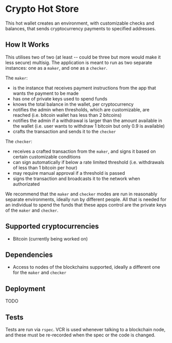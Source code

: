 # Crypto Hot Store

This hot wallet creates an environment, with customizable checks and balances, that sends cryptocurrency payments to specified addresses.

## How It Works

This utilises two of two (at least -- could be three but more would make it less secure) multisig. The application is meant to run as two separate instances: one as a `maker`, and one as a `checker`.

The `maker`:

- is the instance that receives payment instructions from the app that wants the payment to be made
- has one of private keys used to spend funds
- knows the total balance in the wallet, per cryptocurrency
- notifies the admin when thresholds, which are customizable, are reached (i.e. bitcoin wallet has less than 2 bitcoins)
- notifies the admin if a withdrawal is larger than the amount available in the wallet (i.e. user wants to withdraw 1 bitcoin but only 0.9 is available)
- crafts the transaction and sends it to the `checker`

The `checker`:

- receives a crafted transaction from the `maker`, and signs it based on certain customizable conditions
- can sign automatically if below a rate limited threshold (i.e. withdrawals of less than 1 bitcoin per hour)
- may require manual approval if a threshold is passed
- signs the transaction and broadcasts it to the network when authorizated

We recommend that the `maker` and `checker` modes are run in reasonably separate environments, ideally run by different people. All that is needed for an individual to spend the funds that these apps control are the private keys of the `maker` and `checker`.

## Supported cryptocurrencies

- Bitcoin (currently being worked on)

## Dependencies

- Access to nodes of the blockchains supported, ideally a different one for the `maker` and `checker`

## Deployment

TODO

## Tests

Tests are run via `rspec`. VCR is used whenever talking to a blockchain node, and these must be re-recorded when the spec or the code is changed.
